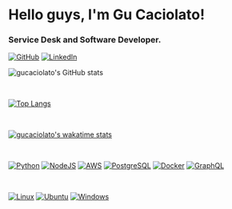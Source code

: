 <h1>Hello guys, I'm Gu Caciolato!</h1>
<h3>Service Desk and Software Developer.</h3>


<p>
  <a href="https://github.com/gucaciolato"><img alt="GitHub" src="http://img.shields.io/badge/-GitHub-181717?style=for-the-badge&logo=github&logoColor=ffffff" /></a>
  <a href="https://www.linkedin.com/in/gustavocaciolato"><img alt="LinkedIn" src="http://img.shields.io/badge/-LinkedIn-0A66C2?style=for-the-badge&logo=linkedin&logoColor=ffffff" /></a>
</p>

![gucaciolato's GitHub stats](https://github-readme-stats.vercel.app/api?username=gucaciolato&show_icons=true)
<p> <br> </p>

[![Top Langs](https://github-readme-stats.vercel.app/api/top-langs/?username=gucaciolato&layout=compact)](https://github.com/anuraghazra/github-readme-stats)
<p> <br> </p>

[![gucaciolato's wakatime stats](https://github-readme-stats.vercel.app/api/wakatime?username=gucaciolato&layout=compact)](https://github.com/anuraghazra/github-readme-stats)
<p> <br> </p>


[![Python](http://img.shields.io/badge/-Python-3776AB?style=for-the-badge&logo=python&logoColor=ffffff)](https://www.python.org/)
[![NodeJS](http://img.shields.io/badge/-NodeJS-339933?style=for-the-badge&logo=node.js&logoColor=ffffff)](https://nodejs.org/en/)
[![AWS](http://img.shields.io/badge/-AWS-232F3E?style=for-the-badge&logo=amazon-aws&logoColor=ffffff)](https://aws.amazon.com/)
[![PostgreSQL](http://img.shields.io/badge/-PostgreSQL-336791?style=for-the-badge&logo=postgresql&logoColor=ffffff)](https://www.postgresql.org/)
[![Docker](http://img.shields.io/badge/-Docker-2496ED?style=for-the-badge&logo=docker&logoColor=ffffff)](https://www.docker.com/)
[![GraphQL](http://img.shields.io/badge/-GraphQL-E10098?style=for-the-badge&logo=graphql&logoColor=ffffff)](https://graphql.org/)
<p> <br> </p>

[![Linux](http://img.shields.io/badge/-Linux-FCC624?style=for-the-badge&logo=linux&logoColor=ffffff)](https://www.linux.org/)
[![Ubuntu](http://img.shields.io/badge/-Ubuntu-E95420?style=for-the-badge&logo=ubuntu&logoColor=ffffff)](https://ubuntu.com/)
[![Windows](http://img.shields.io/badge/-Windows-0078D6?style=for-the-badge&logo=windows&logoColor=ffffff)](https://www.microsoft.com/windows)


<!--
**gucaciolato/gucaciolato** is a ✨ _special_ ✨ repository because its `README.md` (this file) appears on your GitHub profile.

Here are some ideas to get you started:

- 🔭 I’m currently working on ...
- 🌱 I’m currently learning ...
- 👯 I’m looking to collaborate on ...
- 🤔 I’m looking for help with ...
- 💬 Ask me about ...
- 📫 How to reach me: ...
- 😄 Pronouns: ...
- ⚡ Fun fact: ...
-->

